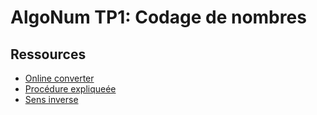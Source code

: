 # AlgoNum TP1: Codage de nombres

## Ressources
* [Online converter](https://www.h-schmidt.net/FloatConverter/IEEE754.html)
* [Procédure expliqueée](https://www.youtube.com/watch?v=8afbTaA-gOQ)
* [Sens inverse](https://www.youtube.com/watch?v=LXF-wcoeT0o)

